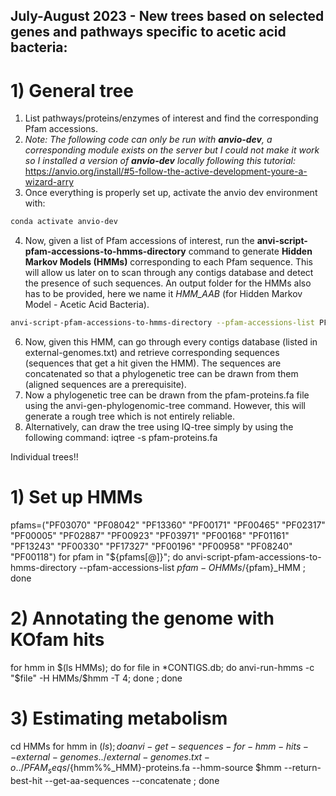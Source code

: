 ## July-August 2023 - New trees based on selected genes and pathways specific to acetic acid bacteria:

# 1) General tree
1. List pathways/proteins/enzymes of interest and find the corresponding Pfam accessions.
2. *Note: The following code can only be run with **anvio-dev**, a corresponding module exists on the server but I could not make it work so I installed a version of **anvio-dev** locally following this tutorial:* https://anvio.org/install/#5-follow-the-active-development-youre-a-wizard-arry
3. Once everything is properly set up, activate the anvio dev environment with:
```bash
conda activate anvio-dev
 ```
4. Now, given a list of Pfam accessions of interest, run the **anvi-script-pfam-accessions-to-hmms-directory** command to generate **Hidden Markov Models (HMMs)** corresponding to each Pfam sequence. This will allow us later on to scan through any contigs database and detect the presence of such sequences. An output folder for the HMMs also has to be provided, here we name it *HMM_AAB* (for Hidden Markov Model - Acetic Acid Bacteria).
```bash
anvi-script-pfam-accessions-to-hmms-directory --pfam-accessions-list PF03070 PF08042 PF13360 PF00171 PF00465 PF02317 PF00005 PF02887 PF00923 PF03971 PF00168 PF01161 PF13243 PF00330 PF17327 PF00196 PF00958 PF08240 PF00118  -O HMM_AAB
 ```
6. Now, given this HMM, can go through every contigs database (listed in external-genomes.txt) and retrieve corresponding sequences (sequences that get a hit given the HMM). The sequences are concatenated so that a phylogenetic tree can be drawn from them (aligned sequences are a prerequisite).
7. Now a phylogenetic tree can be drawn from the pfam-proteins.fa file using the anvi-gen-phylogenomic-tree command. However, this will generate a rough tree which is not entirely reliable.
8. Alternatively, can draw the tree using IQ-tree simply by using the following command: iqtree -s pfam-proteins.fa

Individual trees!!
# 1) Set up HMMs
pfams=("PF03070" "PF08042" "PF13360" "PF00171" "PF00465" "PF02317" "PF00005" "PF02887" "PF00923" "PF03971" "PF00168" "PF01161" "PF13243" "PF00330" "PF17327" "PF00196" "PF00958" "PF08240" "PF00118")
for pfam in "${pfams[@]}"; do anvi-script-pfam-accessions-to-hmms-directory --pfam-accessions-list $pfam -O HMMs/${pfam}_HMM ; done

# 2) Annotating the genome with KOfam hits
for hmm in $(ls HMMs); do for file in *CONTIGS.db; do anvi-run-hmms -c "$file" -H HMMs/$hmm -T 4; done ; done

# 3) Estimating metabolism
cd HMMs
for hmm in $(ls); do anvi-get-sequences-for-hmm-hits --external-genomes ../external-genomes.txt -o  ../PFAM_seqs/${hmm%%_HMM}-proteins.fa --hmm-source $hmm --return-best-hit --get-aa-sequences --concatenate ; done
